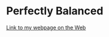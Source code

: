 # Perfectly Balanced 

[Link to my webpage on the Web](file:///Users/victorzuniga/Downloads/new-age-template/index.html#reviews)
